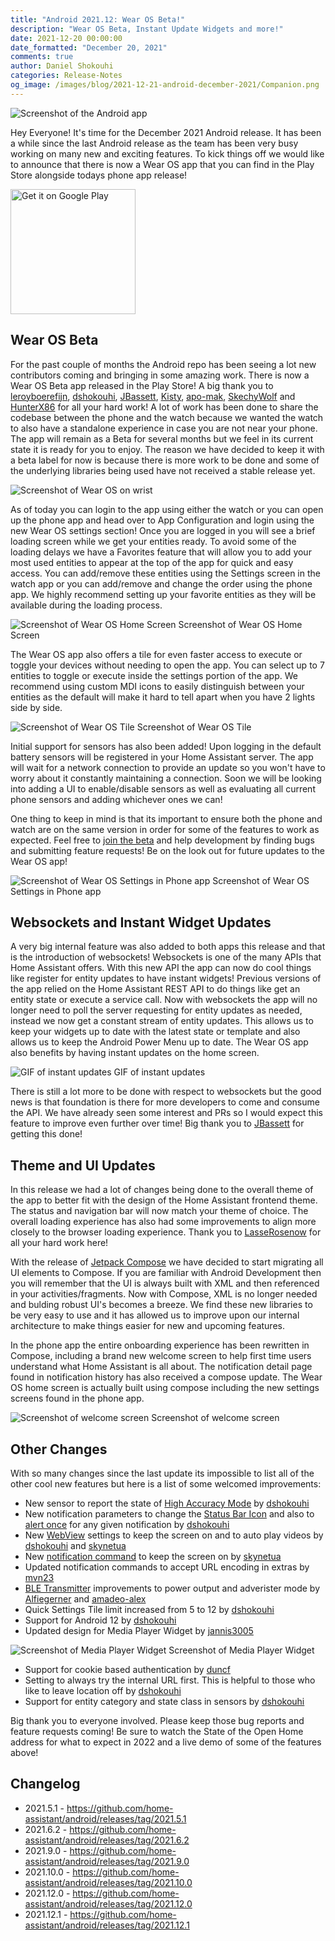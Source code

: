 ```yaml
---
title: "Android 2021.12: Wear OS Beta!"
description: "Wear OS Beta, Instant Update Widgets and more!"
date: 2021-12-20 00:00:00
date_formatted: "December 20, 2021"
comments: true
author: Daniel Shokouhi
categories: Release-Notes
og_image: /images/blog/2021-12-21-android-december-2021/Companion.png
---
```



![Screenshot of the Android app](/images/blog/2021-12-21-android-december-2021/Companion.png)

Hey Everyone! It's time for the December 2021 Android release. It has been a while since the last Android release as the team has been very busy working on many new and exciting features. To kick things off we would like to announce that there is now a Wear OS app that you can find in the Play Store alongside todays phone app release!

<a href="https://play.google.com/store/apps/details?id=io.homeassistant.companion.android&amp;pcampaignid=pcampaignidMKT-Other-global-all-co-prtnr-py-PartBadge-Mar2515-1&amp;pcampaignid=pcampaignidMKT-Other-global-all-co-prtnr-py-PartBadge-Mar2515-1" style="display:inline-block"><img width="200" class="download-badge" alt="Get it on Google Play" src="https://play.google.com/intl/en_us/badges/static/images/badges/en_badge_web_generic.png" style='box-shadow:none;border:0'></a>

## Wear OS Beta

For the past couple of months the Android repo has been seeing a lot new contributors coming and bringing in some amazing work. There is now a Wear OS Beta app released in the Play Store! A big thank you to [leroyboerefijn], [dshokouhi], [JBassett], [Kisty], [apo-mak],
[SkechyWolf] and [HunterX86] for all your hard work! A lot of work has been done to share the codebase between the phone and the watch because we wanted the watch to also have a standalone experience in case you are not near your phone. The app will remain as a Beta for several months but we feel in its current state it is ready for you to enjoy. The reason we have decided to keep it with a beta label for now is because there is more work to be done and some of the underlying libraries being used have not received a stable release yet.

![Screenshot of Wear OS on wrist](/images/blog/2021-12-21-android-december-2021/wear.jpg)

As of today you can login to the app using either the watch or you can open up the phone app and head over to App Configuration and login using the new Wear OS settings section! Once you are logged in you will see a brief loading screen while we get your entities ready. To avoid some of the loading delays we have a Favorites feature that will allow you to add your most used entities to appear at the top of the app for quick and easy access. You can add/remove these entities using the Settings screen in the watch app or you can add/remove and change the order using the phone app. We highly recommend setting up your favorite entities as they will be available during the loading process.

<p class='img'>
<img src='/images/blog/2021-12-21-android-december-2021/wear_home.png' alt='Screenshot of Wear OS Home Screen'>
Screenshot of Wear OS Home Screen
</p>

The Wear OS app also offers a tile for even faster access to execute or toggle your devices without needing to open the app. You can select up to 7 entities to toggle or execute inside the settings portion of the app. We recommend using custom MDI icons to easily distinguish between your entities as the default will make it hard to tell apart when you have 2 lights side by side.

<p class='img'>
<img src='/images/blog/2021-12-21-android-december-2021/wear_tile.png' alt='Screenshot of Wear OS Tile'>
Screenshot of Wear OS Tile
</p>

Initial support for sensors has also been added! Upon logging in the default battery sensors will be registered in your Home Assistant server. The app will wait for a network connection to provide an update so you won't have to worry about it constantly maintaining a connection. Soon we will be looking into adding a UI to enable/disable sensors as well as evaluating all current phone sensors and adding whichever ones we can!

One thing to keep in mind is that its important to ensure both the phone and watch are on the same version in order for some of the features to work as expected. Feel free to [join the beta] and help development by finding bugs and submitting feature requests! Be on the look out for future updates to the Wear OS app!

<p class='img'>
<img src='/images/blog/2021-12-21-android-december-2021/phone_wear.png' alt='Screenshot of Wear OS Settings in Phone app'>
Screenshot of Wear OS Settings in Phone app
</p>

## Websockets and Instant Widget Updates

A very big internal feature was also added to both apps this release and that is the introduction of websockets! Websockets is one of the many APIs that Home Assistant offers. With this new API the app can now do cool things like register for entity updates to have instant widgets! Previous versions of the app relied on the Home Assistant REST API to do things like get an entity state or execute a service call. Now with websockets the app will no longer need to poll the server requesting for entity updates as needed, instead we now get a constant stream of entity updates. This allows us to keep your widgets up to date with the latest state or template and also allows us to keep the Android Power Menu up to date. The Wear OS app also benefits by having instant updates on the home screen.

<p class='img'>
<img src='/images/blog/2021-12-21-android-december-2021/instant_updates.gif' alt='GIF of instant updates'>
GIF of instant updates
</p>

There is still a lot more to be done with respect to websockets but the good news is that foundation is there for more developers to come and consume the API. We have already seen some interest and PRs so I would expect this feature to improve even further over time! Big thank you to [JBassett] for getting this done!


## Theme and UI Updates

In this release we had a lot of changes being done to the overall theme of the app to better fit with the design of the Home Assistant frontend theme. The status and navigation bar will now match your theme of choice. The overall loading experience has also had some improvements to align more closely to the browser loading experience. Thank you to [LasseRosenow] for all your hard work here!

With the release of [Jetpack Compose] we have decided to start migrating all UI elements to Compose. If you are familiar with Android Development then you will remember that the UI is always built with XML and then referenced in your activities/fragments. Now with Compose, XML is no longer needed and bulding robust UI's becomes a breeze. We find these new libraries to be very easy to use and it has allowed us to improve upon our internal architecture to make things easier for new and upcoming features.

In the phone app the entire onboarding experience has been rewritten in Compose, including a brand new welcome screen to help first time users understand what Home Assistant is all about. The notification detail page found in notification history has also received a compose update. The Wear OS home screen is actually built using compose including the new settings screens found in the phone app.

<p class='img'>
<img src='/images/blog/2021-12-21-android-december-2021/welcome.png' alt='Screenshot of welcome screen'>
Screenshot of welcome screen
</p>

## Other Changes

With so many changes since the last update its impossible to list all of the other cool new features but here is a list of some welcomed improvements:

*  New sensor to report the state of [High Accuracy Mode] by [dshokouhi]
*  New notification parameters to change the [Status Bar Icon] and also to [alert once] for any given notification by [dshokouhi]
*  New [WebView] settings to keep the screen on and to auto play videos by [dshokouhi] and [skynetua]
*  New [notification command] to keep the screen on by [skynetua]
*  Updated notification commands to accept URL encoding in extras by [mvn23]
*  [BLE Transmitter] improvements to power output and adverister mode by [Alfiegerner] and [amadeo-alex]
*  Quick Settings Tile limit increased from 5 to 12 by [dshokouhi]
*  Support for Android 12 by [dshokouhi]
*  Updated design for Media Player Widget by [jannis3005]

<p class='img'>
<img src='/images/blog/2021-12-21-android-december-2021/media_player.png' alt='Screenshot of Media Player Widget'>
Screenshot of Media Player Widget
</p>

*  Support for cookie based authentication by [duncf]
*  Setting to always try the internal URL first. This is helpful to those who like to leave location off by [dshokouhi]
*  Support for entity category and state class in sensors by [dshokouhi]


Big thank you to everyone involved. Please keep those bug reports and feature requests coming! Be sure to watch the State of the Open Home address for what to expect in 2022 and a live demo of some of the features above!

<lite-youtube videoid="6ZMXE5PXPqU" videotitle="State of the Open Home 2021" videoStartAt="9291"></lite-youtube>

## Changelog

- 2021.5.1 - https://github.com/home-assistant/android/releases/tag/2021.5.1
- 2021.6.2 - https://github.com/home-assistant/android/releases/tag/2021.6.2
- 2021.9.0 - https://github.com/home-assistant/android/releases/tag/2021.9.0
- 2021.10.0 - https://github.com/home-assistant/android/releases/tag/2021.10.0
- 2021.12.0 - https://github.com/home-assistant/android/releases/tag/2021.12.0
- 2021.12.1 - https://github.com/home-assistant/android/releases/tag/2021.12.1

[leroyboerefijn]: https://github.com/leroyboerefijn
[dshokouhi]: https://github.com/dshokouhi
[JBassett]: https://github.com/JBassett
[Kisty]: https://github.com/Kisty
[apo-mak]: https://github.com/apo-mak
[SkechyWolf]: https://github.com/SkechyWolf
[HunterX86]: https://github.com/HunterX86
[LasseRosenow]: https://github.com/LasseRosenow
[jannis3005]: https://github.com/jannis3005
[mvn23]: https://github.com/mvn23
[Alfiegerner]: https://github.com/Alfiegerner
[amadeo-alex]: https://github.com/amadeo-alex
[duncf]: https://github.com/duncf
[skynetua]: https://github.com/skynetua
[High Accuracy Mode]: https://companion.home-assistant.io/docs/core/sensors#high-accuracy-mode
[Status Bar Icon]: https://companion.home-assistant.io/docs/notifications/notifications-basic#notification-status-bar-icon
[alert once]: https://companion.home-assistant.io/docs/notifications/notifications-basic#alert-once
[WebView]: https://companion.home-assistant.io/docs/integrations/android-webview
[notification command]: https://companion.home-assistant.io/docs/notifications/notification-commands
[BLE Transmitter]: https://companion.home-assistant.io/docs/core/sensors#bluetooth-sensors
[Jetpack Compose]: https://android-developers.googleblog.com/2021/07/jetpack-compose-announcement.html
[join the beta]: https://play.google.com/apps/testing/io.homeassistant.companion.android
